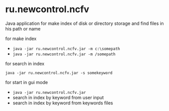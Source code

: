 # ru.newcontrol.ncfv
Java application for make index of disk or directory storage and find files in his path or name
<p>for make index</p>
<ul>
<li><code>java -jar ru.newcontrol.ncfv.jar -m c:\somepath</code>
<li><code>java -jar ru.newcontrol.ncfv.jar -m /somepath</code>
</ul>
<p>for search in index</p>
<code>java -jar ru.newcontrol.ncfv.jar -s somekeyword</code>
<p>for start in gui mode</p>
<ul>
<li><code>java -jar ru.newcontrol.ncfv.jar</code>
<li>search in index by keyword from user input
<li>search in index by keyword from keywords files
</ul>